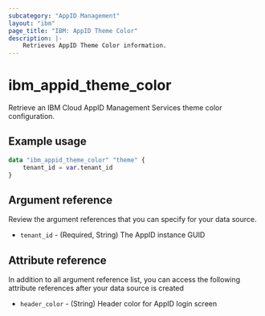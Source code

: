 ```yaml
---
subcategory: "AppID Management"
layout: "ibm"
page_title: "IBM: AppID Theme Color"
description: |-
    Retrieves AppID Theme Color information.
---
```


# ibm_appid_theme_color
Retrieve an IBM Cloud AppID Management Services theme color configuration.

## Example usage

```terraform
data "ibm_appid_theme_color" "theme" {
    tenant_id = var.tenant_id
}
```

## Argument reference
Review the argument references that you can specify for your data source.

- `tenant_id` - (Required, String) The AppID instance GUID

## Attribute reference
In addition to all argument reference list, you can access the following attribute references after your data source is created

- `header_color` - (String) Header color for AppID login screen
